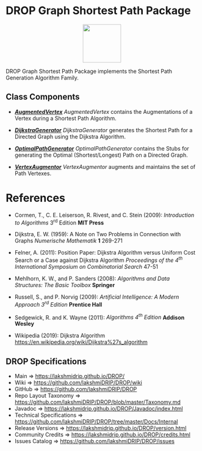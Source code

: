 # DROP Graph Shortest Path Package

<p align="center"><img src="https://github.com/lakshmiDRIP/DROP/blob/master/DRIP_Logo.gif?raw=true" width="100"></p>

DROP Graph Shortest Path Package implements the Shortest Path Generation Algorithm Family.


## Class Components

 * [***AugmentedVertex***](https://github.com/lakshmiDRIP/DROP/tree/master/src/main/java/org/drip/graph/shortestpath/AugmentedVertex.java)
 <i>AugmentedVertex</i> contains the Augmentations of a Vertex during a Shortest Path Algorithm.

 * [***DijkstraGenerator***](https://github.com/lakshmiDRIP/DROP/tree/master/src/main/java/org/drip/graph/shortestpath/DijkstraGenerator.java)
 <i>DijkstraGenerator</i> generates the Shortest Path for a Directed Graph using the Dijkstra Algorithm.

 * [***OptimalPathGenerator***](https://github.com/lakshmiDRIP/DROP/tree/master/src/main/java/org/drip/graph/shortestpath/OptimalPathGenerator.java)
 <i>OptimalPathGenerator</i> contains the Stubs for generating the Optimal (Shortest/Longest) Path on a Directed Graph.

 * [***VertexAugmentor***](https://github.com/lakshmiDRIP/DROP/tree/master/src/main/java/org/drip/graph/shortestpath/VertexAugmentor.java)
 <i>VertexAugmentor</i> augments and maintains the set of Path Vertexes.


# References

 * Cormen, T., C. E. Leiserson, R. Rivest, and C. Stein (2009): <i>Introduction to Algorithms</i> 3<sup>rd</sup> Edition <b>MIT Press</b>

 * Dijkstra, E. W. (1959): A Note on Two Problems in Connection with Graphs <i>Numerische Mathematik</i> <b>1</b> 269-271

 * Felner, A. (2011): Position Paper: Dijkstra Algorithm versus Uniform Cost Search or a Case against Dijkstra Algorithm <i>Proceedings of the 4<sup>th</sup> International Symposium on Combinatorial Search</i> 47-51

 * Mehlhorn, K. W., and P. Sanders (2008): <i>Algorithms and Data Structures: The Basic Toolbox</i> <b>Springer</b>

 * Russell, S., and P. Norvig (2009): <i>Artificial Intelligence: A Modern Approach 3<sup>rd</sup> Edition</i> <b>Prentice Hall</b>

 * Sedgewick, R. and K. Wayne (2011): <i>Algorithms 4<sup>th</sup> Edition</i> <b>Addison Wesley</b>

 * Wikipedia (2019): Dijkstra Algorithm https://en.wikipedia.org/wiki/Dijkstra%27s_algorithm


## DROP Specifications

 * Main                     => https://lakshmidrip.github.io/DROP/
 * Wiki                     => https://github.com/lakshmiDRIP/DROP/wiki
 * GitHub                   => https://github.com/lakshmiDRIP/DROP
 * Repo Layout Taxonomy     => https://github.com/lakshmiDRIP/DROP/blob/master/Taxonomy.md
 * Javadoc                  => https://lakshmidrip.github.io/DROP/Javadoc/index.html
 * Technical Specifications => https://github.com/lakshmiDRIP/DROP/tree/master/Docs/Internal
 * Release Versions         => https://lakshmidrip.github.io/DROP/version.html
 * Community Credits        => https://lakshmidrip.github.io/DROP/credits.html
 * Issues Catalog           => https://github.com/lakshmiDRIP/DROP/issues
